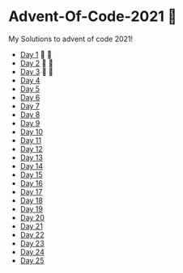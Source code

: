 # Advent-Of-Code-2021 🎄
My Solutions to advent of code 2021!

- [Day 1](https://github.com/Frankcs96/Advent-Of-Code-2021-/tree/main/day01) 🌟 🌟
- [Day 2](https://github.com/Frankcs96/Advent-Of-Code-2021-/tree/main/day02) 🌟 🌟
- [Day 3](https://github.com/Frankcs96/Advent-Of-Code-2021-/tree/main/day03) 🌟 🌟
- [Day 4](#)
- [Day 5](#)
- [Day 6](#)
- [Day 7](#)
- [Day 8](#)
- [Day 9](#)
- [Day 10](#)
- [Day 11](#)
- [Day 12](#)
- [Day 13](#)
- [Day 14](#)
- [Day 15](#)
- [Day 16](#)
- [Day 17](#)
- [Day 18](#)
- [Day 19](#)
- [Day 20](#)
- [Day 21](#)
- [Day 22](#)
- [Day 23](#)
- [Day 24](#)
- [Day 25](#)
